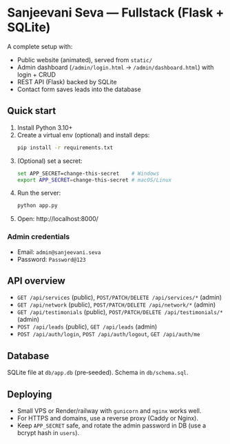 # Sanjeevani Seva — Fullstack (Flask + SQLite)

A complete setup with:
- Public website (animated), served from `static/`
- Admin dashboard (`/admin/login.html` → `/admin/dashboard.html`) with login + CRUD
- REST API (Flask) backed by SQLite
- Contact form saves leads into the database

## Quick start
1. Install Python 3.10+
2. Create a virtual env (optional) and install deps:
   ```bash
   pip install -r requirements.txt
   ```
3. (Optional) set a secret:
   ```bash
   set APP_SECRET=change-this-secret    # Windows
   export APP_SECRET=change-this-secret # macOS/Linux
   ```
4. Run the server:
   ```bash
   python app.py
   ```
5. Open: http://localhost:8000/

### Admin credentials
- Email: `admin@sanjeevani.seva`
- Password: `Password@123`

## API overview
- `GET /api/services` (public), `POST/PATCH/DELETE /api/services/*` (admin)
- `GET /api/network` (public), `POST/PATCH/DELETE /api/network/*` (admin)
- `GET /api/testimonials` (public), `POST/PATCH/DELETE /api/testimonials/*` (admin)
- `POST /api/leads` (public), `GET /api/leads` (admin)
- `POST /api/auth/login`, `POST /api/auth/logout`, `GET /api/auth/me`

## Database
SQLite file at `db/app.db` (pre‑seeded). Schema in `db/schema.sql`.

## Deploying
- Small VPS or Render/railway with `gunicorn` and `nginx` works well.
- For HTTPS and domains, use a reverse proxy (Caddy or Nginx).
- Keep `APP_SECRET` safe, and rotate the admin password in DB (use a bcrypt hash in `users`).
